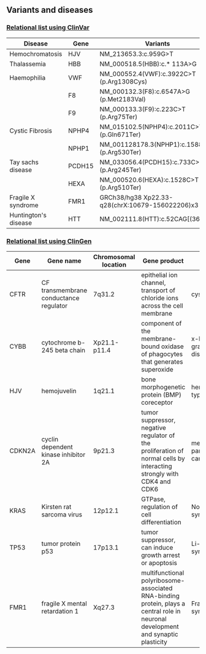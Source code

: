 ## Variants and diseases

### [Relational list using ClinVar](https://www.ncbi.nlm.nih.gov/clinvar/)

|Disease|Gene|Variants|
|-------|----|--------|
|Hemochromatosis|HJV|NM_213653.3:c.959G>T|
|Thalassemia|HBB|NM_000518.5(HBB):c.* 113A>G|
|Haemophilia|VWF|NM_000552.4(VWF):c.3922C>T (p.Arg1308Cys)|
| |F8|NM_000132.3(F8):c.6547A>G (p.Met2183Val)|
| |F9|NM_000133.3(F9):c.223C>T (p.Arg75Ter)|
|Cystic Fibrosis|NPHP4|NM_015102.5(NPHP4):c.2011C>T (p.Gln671Ter)|
| |NPHP1|NM_001128178.3(NPHP1):c.1588C>T (p.Arg530Ter)|
|Tay sachs disease|PCDH15|NM_033056.4(PCDH15):c.733C>T (p.Arg245Ter)|
| |HEXA|NM_000520.6(HEXA):c.1528C>T (p.Arg510Ter)|
|Fragile X syndrome|FMR1|GRCh38/hg38 Xp22.33-q28(chrX:10679-156022206)x3|
|Huntington's disease|HTT|NM_002111.8(HTT):c.52CAG[(36_39)]|


### [Relational list using ClinGen](https://clinicalgenome.org/)
|Gene|Gene name|Chromosomal location|Gene product|Disease|
|----|---------|--------------------|------------|-------|
|CFTR|CF transmembrane conductance regulator|7q31.2|epithelial ion channel, transport of chloride ions across the cell membrane|cystic fibrosis|
|CYBB|cytochrome b-245 beta chain|Xp21.1-p11.4|component of the membrane-bound oxidase of phagocytes that generates superoxide|x-linked chronic granulomatous disease|
|HJV|hemojuvelin|1q21.1|bone morphogenetic protein (BMP) coreceptor|hemochromatosis type 2A|
|CDKN2A|cyclin dependent kinase inhibitor 2A|9p21.3|tumor suppressor, negative regulator of the proliferation of normal cells by interacting strongly with CDK4 and CDK6|melanoma-pancreatic cancer syndrome|
|KRAS|Kirsten rat sarcoma virus|12p12.1|GTPase, regulation of cell differentiation|Noonan syndrome|
|TP53|tumor protein p53|17p13.1|tumor suppressor, can induce growth arrest or apoptosis|Li-Fraumeni syndrome 1|
|FMR1|fragile X mental retardation 1|Xq27.3|multifunctional polyribosome-associated RNA-binding protein, plays a central role in neuronal development and synaptic plasticity|Fragile X syndrome|
